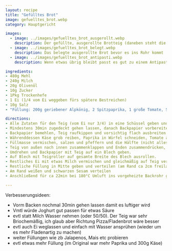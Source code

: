 ```yaml
---
layout: recipe
title: "Gefülltes Brot"
image: gefuelltes_brot.webp
category: Hauptgericht

images:
  - image: ../images/gefuelltes_brot_ausgerollt.webp
    description: Der gefüllte, ausgerollte Brotteig (daneben steht die restliche Füllung fürs Belegen)
  - image: ../images/gefuelltes_brot_belegt.webp
    description: Das belegte ausgerollte Brot bevor es ins Rohr kommt
  - image: ../images/gefuelltes_brot_antipasti.webp
    description: Wenn etwas übrig bleibt passt es gut zu einem Antipasti Teller

ingredients:
- 480g Mehl
- 240g Milch
- 20g Olivenöl
- 10g Zucker
- 1Pkg Trockenhefe
- 1 Ei (1/4 vom Ei weggeben fürs spätere Bestreichen)
- 10g Salz
- "Füllung: 200g geriebener Alpkönig, 2 Spitzpaprika, 1 große Tomate, Salz, Pfeffer"

directions:
- Alle Zutaten für den Teig (vom Ei nur 3/4) in eine Schüssel geben und gut kneten.
- Mindestens 30min zugedeckt gehen lassen, danach Backpapier vorbereiten.
- Backpapier bemehlen, Teig raufkippen und vorsichtig flach ausbreiten (ca 1-2cm hoch, 25cm Durchmesser)
- Währenddessen Käse grob reiben, Paprika in Würfel schneiden, Tomate aufschneiden, Kerngehäuse entfernen und ebenfalls in Würfel schneiden.
- Füllmasse vermischen, salzen und pfeffern und die Hälfte (nicht alles!) auf Teig kippen und ausbreiten (ca 1cm Rand übrig lassen)
- Teig von außen nach innen zusammenklappen und Enden zusammendrücken, bis der Teig die Füllung komplett umschließt.
- Umdrehen und Backpapier mit Teig auf ein Blech geben.
- Auf Blech mit Teigroller auf gesamte Breite des Blech ausrollen.
- Restliches Ei mit etwas Milch vermischen und gleichmäßig auf Teig verteilen.
- Restliche Füllung in Mitte geben und verteilen (am Rand ca 2cm freilassen)
- Am Rand weißen und schwarzen Sesam verteilen
- Anschließend für ca 22min bei 180°C Umluft ins vorgeheizte Backrohr geben

---
```


Verbesserungsideen:
- Vorm Backen nochmal 30min gehen lassen damit es luftiger wird
- Vmtl würde Joghurt gut passen für etwas Säure
- evtl statt Milch Wasser nehmen (oder 50/50). Der Teig war sehr Briochemäßig, ich glaub aber Richtung Pizza/Fladenbrot wäre besser
- evtl auch Ei weglassen und einfach mit Wasser ansprühen (wieder um es mehr Fladenartig zu machen)
- weiter Füllungen wie zb Jalapenos, Mais etc probieren
- evtl etwas mehr Füllung (im Original war mehr Paprika und 300g Käse)
